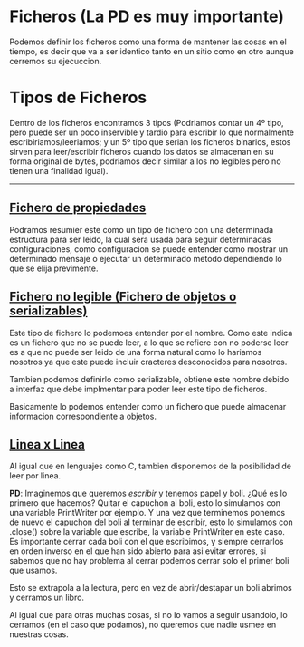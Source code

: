 # Ficheros (La PD es muy importante)
Podemos definir los ficheros como una forma de mantener las cosas en el tiempo, es decir que va a ser identico tanto en un sitio como en otro aunque cerremos su ejecuccion.

# Tipos de Ficheros
Dentro de los ficheros encontramos 3 tipos (Podriamos contar un 4º tipo, pero puede ser un poco inservible y tardio para escribir lo que normalmente escribiriamos/leeriamos; y un 5º tipo que serian los ficheros binarios, estos sirven para leer/escribir ficheros cuando los datos se almacenan en su forma original de bytes, podriamos decir similar a los no legibles pero no tienen una finalidad igual).

---

## [Fichero de propiedades](./Objetos)
Podramos resumier este como un tipo de fichero con una determinada estructura para ser leido, la cual sera usada para seguir determinadas configuraciones, como configuracion se puede entender como mostrar un determinado mensaje o ejecutar un determinado metodo dependiendo lo que se elija previmente.

## [Fichero no legible (Fichero de objetos o serializables)](./Objetos)
Este tipo de fichero lo podemoes entender por el nombre. Como este indica es un fichero que no se puede leer, a lo que se refiere con no poderse leer es a que no puede ser leido de una forma natural como lo hariamos nosotros ya que este puede incluir cracteres desconocidos para nosotros.

Tambien podemos definirlo como serializable, obtiene este nombre debido a interfaz que debe implmentar para poder leer este tipo de ficheros.

Basicamente lo podemos entender como un fichero que puede almacenar informacion correspondiente a objetos.

## [Linea x Linea](./Objetos)
Al igual que en lenguajes como C, tambien disponemos de la posibilidad de leer por linea.

**PD**: 
Imaginemos que queremos _escribir_ y tenemos papel y boli.
¿Qué es lo primero que hacemos?
Quitar el capuchon al boli, esto lo simulamos con una variable PrintWriter por ejemplo.
Y una vez que terminemos ponemos de nuevo el capuchon del boli al terminar de escribir, esto lo simulamos con .close() sobre la variable que escribe, la variable PrintWriter en este caso.
Es importante cerrar cada boli con el que escribimos, y siempre cerrarlos en orden inverso en el que han sido abierto para asi evitar errores, si sabemos que no hay problema al cerrar podemos cerrar solo el primer boli que usamos.

Esto se extrapola a la lectura, pero en vez de abrir/destapar un boli abrimos y cerramos un libro.

Al igual que para otras muchas cosas, si no lo vamos a seguir usandolo, lo cerramos (en el caso que podamos), no queremos que nadie usmee en nuestras cosas.
